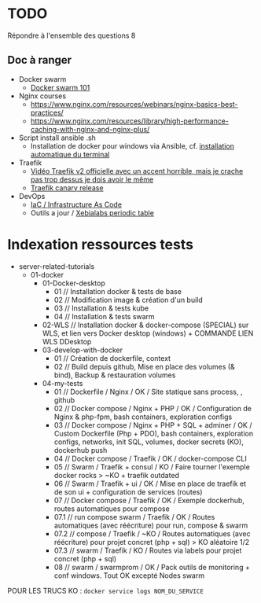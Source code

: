 # TODO

Répondre à l'ensemble des questions 8

## Doc à ranger

- Docker swarm
  - [Docker swarm 101](https://www.aquasec.com/wiki/display/containers/Docker+Swarm+101)
- Nginx courses
  - https://www.nginx.com/resources/webinars/nginx-basics-best-practices/
  - https://www.nginx.com/resources/library/high-performance-caching-with-nginx-and-nginx-plus/
- Script install ansible .sh
  - Installation de docker pour windows via Ansible, cf. [installation automatique du terminal](https://raw.githubusercontent.com/viasite-ansible/ansible-role-zsh/master/install.sh)
- Traefik
  - [Vidéo Traefik v2 officielle avec un accent horrible, mais je crache pas trop dessus je dois avoir le même](https://www.youtube.com/watch?v=RP40Iv_0yvA)
  - [Traefik canary release](https://youtu.be/RP40Iv_0yvA?t=1891)
- DevOps
  - [IaC / Infrastructure As Code](https://www.udemy.com/course/linux-academy-devops-essentials/learn/lecture/13781164#overview)
  - Outils a jour / [Xebialabs periodic table](https://xebialabs.com/periodic-table-of-devops-tools/)

# Indexation ressources tests

- server-related-tutorials
  - 01-docker
    - 01-Docker-desktop
      - 01 // Installation docker & tests de base
      - 02 // Modification image & création d'un build
      - 03 // Installation & tests kube
      - 04 // Installation & tests swarm
    - 02-WLS // Installation docker & docker-compose (SPECIAL) sur WLS, et lien vers Docker desktop (windows) + COMMANDE LIEN WLS DDesktop
    - 03-develop-with-docker
      - 01 // Création de dockerfile, context
      - 02 // Build depuis github, Mise en place des volumes (& bind), Backup & restauration volumes
    - 04-my-tests
      - 01 // Dockerfile			    / Nginx 						          / OK	/ Site statique sans process, , github
      - 02 // Docker compose 		  / Nginx + PHP					        / OK	/ Configuration de Nginx & php-fpm, bash containers, exploration configs
      - 03 // Docker compose		  / Nginx + PHP + SQL + adminer / OK	/ Custom Dockerfile (Php + PDO), bash containers, exploration configs, networks, init SQL, volumes, docker secrets (KO), dockerhub push
      - 04 // Docker compose		  / Traefik						          / OK	/ docker-compose CLI
      - 05 // Swarm 				      / Traefik + consul 				    / KO	/ Faire tourner l'exemple docker rocks > ~KO + traefik outdated
      - 06 // Swarm					      / Traefik + ui					      / OK	/ Mise en place de traefik et de son ui + configuration de services (routes)
      - 07 // Docker compose		  / Traefik						          / OK	/ Exemple dockerhub, routes automatiques pour compose
      - 07.1 // run compose swarm	/ Traefik						          / OK	/ Routes automatiques (avec réécriture) pour run, compose & swarm
      - 07.2 // compose				    / Traefik						          / ~KO / Routes automatiques (avec réécriture) pour projet concret (php + sql) > KO aléatoire 1/2
      - 07.3 // swarm				      / Traefik						          / KO 	/ Routes via labels pour projet concret (php + sql)
      - 08	// swarm				      / swarmprom						        / OK	/ Pack outils de monitoring + conf windows. Tout OK excepté Nodes swarm

POUR LES TRUCS KO :  `docker service logs NOM_DU_SERVICE`
